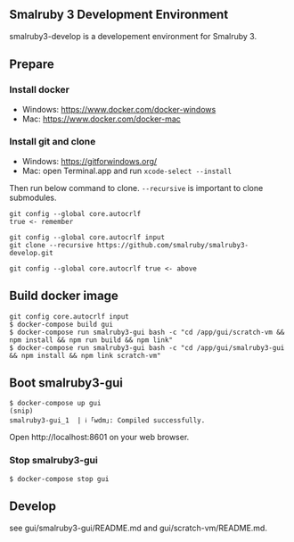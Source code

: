 ## Smalruby 3 Development Environment

smalruby3-develop is a developement environment for Smalruby 3.

## Prepare

### Install docker

 - Windows: https://www.docker.com/docker-windows
 - Mac: https://www.docker.com/docker-mac

### Install git and clone

 - Windows: https://gitforwindows.org/
 - Mac: open Terminal.app and run `xcode-select --install`
 
Then run below command to clone. `--recursive` is important to clone submodules.

```
git config --global core.autocrlf
true <- remember

git config --global core.autocrlf input
git clone --recursive https://github.com/smalruby/smalruby3-develop.git

git config --global core.autocrlf true <- above
```

## Build docker image

```
git config core.autocrlf input
$ docker-compose build gui
$ docker-compose run smalruby3-gui bash -c "cd /app/gui/scratch-vm && npm install && npm run build && npm link"
$ docker-compose run smalruby3-gui bash -c "cd /app/gui/smalruby3-gui && npm install && npm link scratch-vm"
```

## Boot smalruby3-gui

```
$ docker-compose up gui
(snip)
smalruby3-gui_1  | ℹ ｢wdm｣: Compiled successfully.
```

Open http://localhost:8601 on your web browser.

### Stop smalruby3-gui

```
$ docker-compose stop gui
```

## Develop

see gui/smalruby3-gui/README.md and gui/scratch-vm/README.md.
